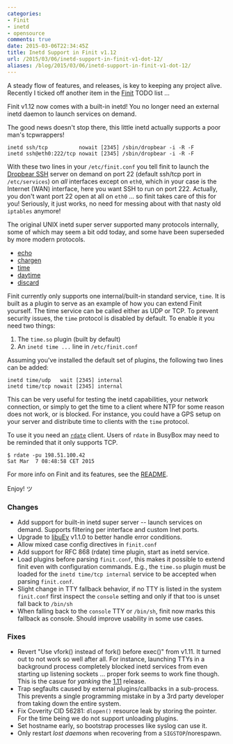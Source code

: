 ```yaml
---
categories:
- Finit
- inetd
- opensource
comments: true
date: 2015-03-06T22:34:45Z
title: Inetd Support in Finit v1.12
url: /2015/03/06/inetd-support-in-finit-v1-dot-12/
aliases: /blog/2015/03/06/inetd-support-in-finit-v1-dot-12/
---
```


A steady flow of features, and releases, is key to keeping any project
alive.  Recently I ticked off another item in the [Finit](/finit.html)
TODO list ...

Finit v1.12 now comes with a built-in inetd!  You no longer need an
external inetd daemon to launch services on demand.

The good news doesn't stop there, this little inetd actually supports a
poor man's tcpwrappers!

    inetd ssh/tcp          nowait [2345] /sbin/dropbear -i -R -F
    inetd ssh@eth0:222/tcp nowait [2345] /sbin/dropbear -i -R -F

With these two lines in your `/etc/finit.conf` you tell finit to launch
the [Dropbear SSH](https://matt.ucc.asn.au/dropbear/dropbear.html)
server on demand on port 22 (default ssh/tcp port in `/etc/services`) on
*all* interfaces except on `eth0`, which in your case is the Internet
(WAN) interface, here you want SSH to run on port 222.  Actually, you
don't want port 22 open at all on `eth0` ... so finit takes care of this
for you!  Seriously, it just works, no need for messing about with that
nasty old `iptables` anymore!

The original UNIX inetd super server supported many protocols
internally, some of which may seem a bit odd today, and some have been
superseded by more modern protocols.

* [echo](http://en.wikipedia.org/wiki/Echo_Protocol)
* [chargen](http://en.wikipedia.org/wiki/Character_Generator_Protocol)
* [time](http://en.wikipedia.org/wiki/Time_Protocol)
* [daytime](http://en.wikipedia.org/wiki/Daytime_Protocol)
* [discard](http://en.wikipedia.org/wiki/Discard_Protocol)

Finit currently only supports one internal/built-in standard service,
`time`.  It is built as a plugin to serve as an example of how you can
extend Finit yourself.  The time service can be called either as UDP or
TCP.  To prevent security issues, the `time` protocol is disabled by
default.  To enable it you need two things:

1. The `time.so` plugin (built by default)
2. An `inetd time ...` line in `/etc/finit.conf`

Assuming you've installed the default set of plugins, the following two
lines can be added:

    inetd time/udp   wait [2345] internal
	inetd time/tcp nowait [2345] internal

This can be very useful for testing the inetd capabilities, your network
connection, or simply to get the time to a client where NTP for some
reason does not work, or is blocked.  For instance, you could have a GPS
setup on your server and distribute time to clients with the `time`
protocol.

To use it you need an [`rdate`](http://www.aelius.com/njh/rdate/)
client.  Users of `rdate` in BusyBox may need to be reminded that it
only supports TCP.

    $ rdate -pu 198.51.100.42
	Sat Mar  7 08:48:58 CET 2015

For more info on Finit and its features, see the [README].

Enjoy! ツ

<!--more-->

### Changes
* Add support for built-in inetd super server -- launch services on
  demand.  Supports filtering per interface and custom Inet ports.
* Upgrade to [libuEv] v1.1.0 to better handle error conditions.
* Allow mixed case config directives in `finit.conf`
* Add support for RFC 868 (rdate) time plugin, start as inetd service.
* Load plugins before parsing `finit.conf`, this makes it possible to
  extend finit even with configuration commands.  E.g., the `time.so`
  plugin must be loaded for the `inetd time/tcp internal` service to be
  accepted when parsing `finit.conf`.
* Slight change in TTY fallback behavior, if no TTY is listed in the
  system `finit.conf` first inspect the `console` setting and only if
  that too is unset fall back to `/bin/sh`
* When falling back to the `console` TTY or `/bin/sh`, finit now marks
  this fallback as console.  Should improve usability in some use cases.

### Fixes
* Revert "Use vfork() instead of fork() before exec()" from v1.11.  It
  turned out to not work so well after all.  For instance, launching
  TTYs in a background process completely blocked inetd services from
  even starting up listening sockets ... proper fork seems to work fine
  though.  This is the casue for *yanking* the [1.11] release.
* Trap segfaults caused by external plugins/callbacks in a sub-process.
  This prevents a single programming mistake in by a 3rd party developer
  from taking down the entire system.
* Fix Coverity CID 56281: `dlopen()` resource leak by storing the
  pointer.  For the time being we do not support unloading plugins.
* Set hostname early, so bootstrap processes like syslog can use it.
* Only restart *lost daemons* when recovering from a `SIGSTOP`/norespawn.

[libuEv]: https://github.com/troglobit/libuev
[1.11]:   https://github.com/troglobit/finit/compare/1.10...1.11
[README]: https://github.com/troglobit/finit/blob/master/README.md
